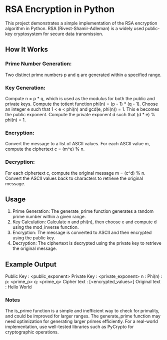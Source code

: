 # RSA Encryption in Python

This project demonstrates a simple implementation of the RSA encryption algorithm in Python. RSA (Rivest-Shamir-Adleman) is a widely used public-key cryptosystem for secure data transmission.

## How It Works
### Prime Number Generation:
Two distinct prime numbers p and q are generated within a specified range.
### Key Generation:
Compute n = p * q, which is used as the modulus for both the public and private keys.
Compute the totient function phi(n) = (p - 1) * (q - 1).
Choose an integer e such that 1 < e < phi(n) and gcd(e, phi(n)) = 1. This e becomes the public exponent.
Compute the private exponent d such that (d * e) % phi(n) = 1.
### Encryption:
Convert the message to a list of ASCII values.
For each ASCII value m, compute the ciphertext c = (m^e) % n.
### Decryption:
For each ciphertext c, compute the original message m = (c^d) % n.
Convert the ASCII values back to characters to retrieve the original message.
## Usage
1. Prime Generation:
The generate_prime function generates a random prime number within a given range.
2. Key Calculation:
Calculate n and phi(n), then choose e and compute d using the mod_inverse function.
3. Encryption:
The message is converted to ASCII and then encrypted using the public key.
4. Decryption:
The ciphertext is decrypted using the private key to retrieve the original message.
## Example Output

Public Key :  <public_exponent>
Private Key :  <private_exponent>
n :  <modulus>
Phi(n) :  <totient>
p: <prime_p>
q: <prime_q>
Cipher text :  [<encrypted_values>]
Original text :  Hello World

### Notes
The is_prime function is a simple and inefficient way to check for primality, and could be improved for larger ranges.
The generate_prime function may need optimization for generating larger primes efficiently.
For a real-world implementation, use well-tested libraries such as PyCrypto for cryptographic operations.
